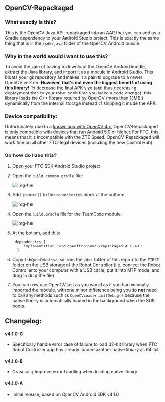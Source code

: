 ## OpenCV-Repackaged

### What exactly is this?

This is the OpenCV Java API, repackaged into an AAR that you can add as a Gradle dependency to your Android Studio project. This is exactly the same thing that is in the `/sdk/java` folder of the OpenCV Android bundle.

### Why in the world would I want to use this?

To avoid the pain of having to download the OpenCV Android bundle, extract the Java library, and import it as a module in Android Studio. This bloats your git repository and makes it a pain to upgrade to a newer OpenCV version.
**However, that's not even the biggest benefit of using this library!** To decrease the final APK size (and thus decreasing deployment time to your robot each time you make a code change), this library loads the C++ library required by OpenCV (more than 10MB!) dynamically from the internal storage instead of shipping it inside the APK.

### Device compatibility:

Unfortunately, due to a [known bug with OpenCV 4.x](https://github.com/opencv/opencv/issues/15389), OpenCV-Repackaged is only compatible with devices that run Andorid 5.0 or higher. For FTC, this means that it is incompatible with the ZTE Speed. OpenCV-Repackaged will work fine on all other FTC-legal devices (including the new Control Hub).

### So how do I use this?

1. Open your FTC SDK Android Studio project
2. Open the `build.common.gradle` file:

    ![img-her](doc/images/build-common-gradle.png)

3. Add `jcenter()` to the `repositories` block at the bottom:

    ![img-her](doc/images/jcenter.png)

4. Open the `build.gradle` file for the TeamCode module:

    ![img-her](doc/images/teamcode-gradle.png)

5. At the bottom, add this:

        dependencies {
            implementation 'org.openftc:opencv-repackaged:4.1.0-C'
         }

6. Copy `libOpenCvNative.so` from the `/doc` folder of this repo into the `FIRST` folder on the USB storage of the Robot Controller (i.e. connect the Robot Controller to your computer with a USB cable, put it into MTP mode, and drag 'n drop the file).

7. You can now use OpenCV just as you would as if you had manually imported the module, with one minor difference being you do **not** need to call any methods such as `OpenCVLoader.initDebug()` because the native library is automatically loaded in the background when the SDK boots.

## Changelog:

#### v4.1.0-C

 - Specifically handle error case of failure to load 32-bit library when FTC Robot Controller app has already loaded another native library as 64-bit

#### v4.1.0-B

 - Drastically improve error handling when loading native library

#### v4.1.0-A

 - Initial release, based on OpenCV Android SDK v4.1.0
